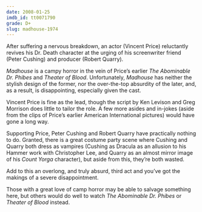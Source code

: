 ```yaml
---
date: 2008-01-25
imdb_id: tt0071790
grade: D+
slug: madhouse-1974
---
```


After suffering a nervous breakdown, an actor (Vincent Price) reluctantly revives his Dr. Death character at the urging of his screenwriter friend (Peter Cushing) and producer (Robert Quarry).

_Madhouse_ is a campy horror in the vein of Price’s earlier <span data-imdb-id="tt0066740">_The Abominable Dr. Phibes_</span> and <span data-imdb-id="tt0070791">_Theater of Blood_</span>. Unfortunately, _Madhouse_ has neither the stylish design of the former, nor the over-the-top absurdity of the later, and, as a result, is disappointing, especially given the cast.

Vincent Price is fine as the lead, though the script by Ken Levison and Greg Morrison does little to tailor the role. A few more asides and in-jokes (aside from the clips of Price’s earlier American International pictures) would have gone a long way.

Supporting Price, Peter Cushing and Robert Quarry have practically nothing to do. Granted, there is a great costume party scene where Cushing and Quarry both dress as vampires (Cushing as Dracula as an allusion to his Hammer work with Christopher Lee, and Quarry as an almost mirror image of his <span data-imdb-id="tt0066952">_Count Yorga_</span> character), but aside from this, they’re both wasted.

Add to this an overlong, and truly absurd, third act and you’ve got the makings of a severe disappointment.

Those with a great love of camp horror may be able to salvage something here, but others would do well to watch _The Abominable Dr. Phibes_ or _Theater of Blood_ instead.

